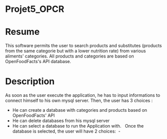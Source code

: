 # Projet5_OPCR

# Resume
  
This software permits the user to search products and substitutes (products from the same categorie but with a lower nutrition rate) from various aliments' categories. All products and categories are based on OpenFoodFacts's API database.


# Description

As soon as the user execute the application, he has to input informations to connect himself to his own mysql server.
Then, the user has 3 choices :
  - He can create a database with categories and products based on OpenFoodFacts' API
  - He can delete databases from his mysql server
  - He can select a database to run the Application with.
  
Once the database is selected, the user will have 2 choices:
  - 


